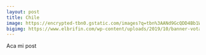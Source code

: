 ```yaml
---
layout: post
title: Chile
image: https://encrypted-tbn0.gstatic.com/images?q=tbn%3AANd9GcQDD4Bb1WtwSeALcd4YF5NVdrhfD8GweNvZyIb_j4v6VVvYolSo
bigimg: https://www.elbrifin.com/wp-content/uploads/2019/10/banner-vota-2.jpg
---
```


Aca mi post
